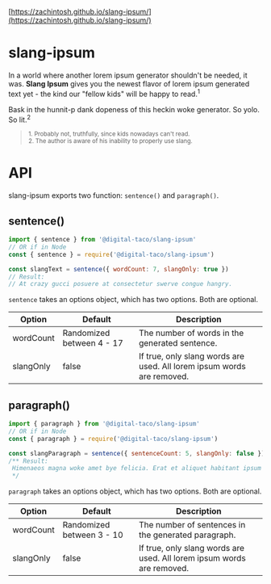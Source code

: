 

[https://zachintosh.github.io/slang-ipsum/](https://zachintosh.github.io/slang-ipsum/)

# slang-ipsum

In a world where another lorem ipsum generator shouldn't be needed, it was. **Slang Ipsum** gives you the newest flavor of lorem ipsum generated text yet - the kind our "fellow kids" will be happy to read.<sup>1</sup>

Bask in the hunnit-p dank dopeness of this heckin woke generator. So yolo. So lit.<sup>2</sup>

> <sup>1. Probably not, truthfully, since kids nowadays can't read.</sup><br />
> <sup>2. The author is aware of his inability to properly use slang.</sup>

# API

slang-ipsum exports two function: `sentence()` and `paragraph()`.

## sentence()

```js
import { sentence } from '@digital-taco/slang-ipsum'
// OR if in Node
const { sentence } = require('@digital-taco/slang-ipsum')

const slangText = sentence({ wordCount: 7, slangOnly: true })
// Result:
// At crazy gucci posuere at consectetur swerve congue hangry.
```

`sentence` takes an options object, which has two options. Both are optional.

|Option|Default|Description|
|------|-------|-----------|
|wordCount|Randomized between 4 - 17|The number of words in the generated sentence.|
|slangOnly|false|If true, only slang words are used. All lorem ipsum words are removed.|

## paragraph()

```js
import { paragraph } from '@digital-taco/slang-ipsum'
// OR if in Node
const { paragraph } = require('@digital-taco/slang-ipsum')

const slangParagraph = sentence({ sentenceCount: 5, slangOnly: false })
/** Result:
 Himenaeos magna woke amet bye felicia. Erat et aliquet habitant ipsum bounce cras turpis torquent sapien lacinia beat luctus brah a metus mauris. Ut inceptos fames non curabitur etiam rhoncus et stan nullam donec ac ultrices adulting quisque quis gravida. Ante nibh ad yaas vitae varius savage mollis varius nisl bruh humble brag lit ut. Gassed bye felicia rutrum dope pellentesque fringilla velit.
 */
```

`paragraph` takes an options object, which has two options. Both are optional.

|Option|Default|Description|
|------|-------|-----------|
|wordCount|Randomized between 3 - 10|The number of sentences in the generated paragraph.|
|slangOnly|false|If true, only slang words are used. All lorem ipsum words are removed.|
